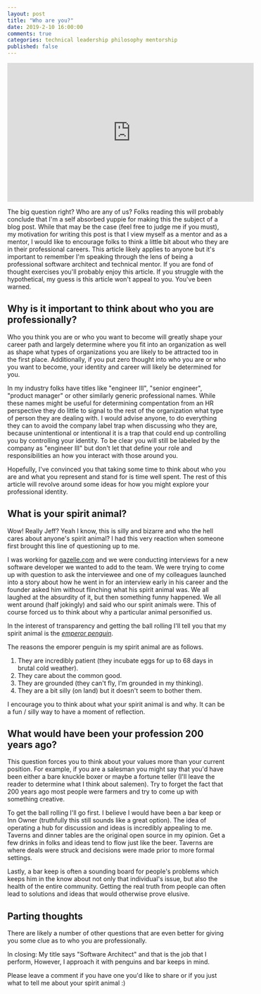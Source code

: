 ```yaml
---
layout: post
title: "Who are you?"
date: 2019-2-10 16:00:00
comments: true
categories: technical leadership philosophy mentorship
published: false
---
```

<iframe width="560" height="315" src="https://www.youtube.com/embed/v_3ks7-OjGc?start=164" frameborder="0" allow="accelerometer; autoplay; encrypted-media; gyroscope; picture-in-picture" allowfullscreen></iframe>

The big question right?  Who are any of us?  Folks reading this will probably conclude that I'm a self absorbed yuppie for making this the subject of a blog post.  While that may be the case (feel free to judge me if you must), my motivation for writing this post is that I view myself as a mentor and as a mentor, I would like to encourage folks to think a little bit about who they are in their professional careers.  This article likely applies to anyone but it's important to remember I'm speaking through the lens of being a professional software architect and technical mentor.  If you are fond of thought exercises you'll probably enjoy this article.  If you struggle with the hypothetical, my guess is this article won't appeal to you.  You've been warned.

## Why is it important to think about who you are professionally?

Who you think you are or who you want to become will greatly shape your career path and largely determine where you fit into an organization as well as shape what types of organizations you are likely to be attracted too in the first place.  Additionally, if you put zero thought into who you are or who you want to become, your identity and career will likely be determined for you.

In my industry folks have titles like "engineer III", "senior engineer", "product manager" or other similarly generic professional names.  While these names might be useful for determining compentation from an HR perspective they do little to signal to the rest of the organization what type of person they are dealing with.  I would advise anyone, to do everything they can to avoid the company label trap when discussing who they are, because unintentional or intentional it is a trap that could end up controlling you by controlling your identity.  To be clear you will still be labeled by the company as "engineer III" but don't let that define your role and responsibilities an how you interact with those around you.

Hopefully, I've convinced you that taking some time to think about who you are and what you represent and stand for is time well spent.  The rest of this article will revolve around some ideas for how you might explore your professional identity.


## What is your spirit animal?

Wow! Really Jeff?  Yeah I know, this is silly and bizarre and who the hell cares about anyone's spirit animal?  I had this very reaction when someone first brought this line of questioning up to me.

I was working for [gazelle.com](https://www.gazelle.com) and we were conducting interviews for a new software developer we wanted to add to the team.  We were trying to come up with question to ask the interviewee and one of my colleagues launched into a story about how he went in for an interview early in his career and the founder asked him without flinching what his spirit animal was.  We all laughed at the absurdity of it, but then something funny happened.  We all went around (half jokingly) and said who our spirit animals were. This of course forced us to think about why a particular animal personified us.

In the interest of transparency and getting the ball rolling I'll tell you that my spirit animal is the [*emperor penguin*](https://www.youtube.com/watch?v=qWTwan_G6YE).

The reasons the emporer penguin is my spirit animal are as follows.

1. They are incredibly patient (they incubate eggs for up to 68 days in brutal cold weather).
1. They care about the common good.
1. They are grounded (they can't fly, I'm grounded in my thinking).
1. They are a bit silly (on land) but it doesn't seem to bother them.

I encourage you to think about what your spirit animal is and why.  It can be a fun / silly way to have a moment of reflection.

## What would have been your profession 200 years ago?

This question forces you to think about your values more than your current position.  For example, if you are a salesman you might say that you'd have been either a bare knuckle boxer or maybe a fortune teller (I'll leave the reader to determine what I think about salemen).  Try to forget the fact that 200 years ago most people were farmers and try to come up with something creative.

To get the ball rolling I'll go first.  I believe I would have been a bar keep or Inn Owner (truthfully this still sounds like a great option).  The idea of operating a hub for discussion and ideas is incredibly appealing to me.  Taverns and dinner tables are the original open source in my opinion.  Get a few drinks in folks and ideas tend to flow just like the beer.  Taverns are where deals were struck and decisions were made prior to more formal settings.

Lastly, a bar keep is often a sounding board for people's problems which keeps him in the know about not only that individual's issue, but also the health of the entire community. Getting the real truth from people can often lead to solutions and ideas that would otherwise prove elusive.


## Parting thoughts

There are likely a number of other questions that are even better for giving you some clue as to who you are professionally.

In closing: My title says "Software Architect" and that is the job that I perform, However, I approach it with penguins and bar keeps in mind.

Please leave a comment if you have one you'd like to share or if you just what to tell me about your spirit animal :)

